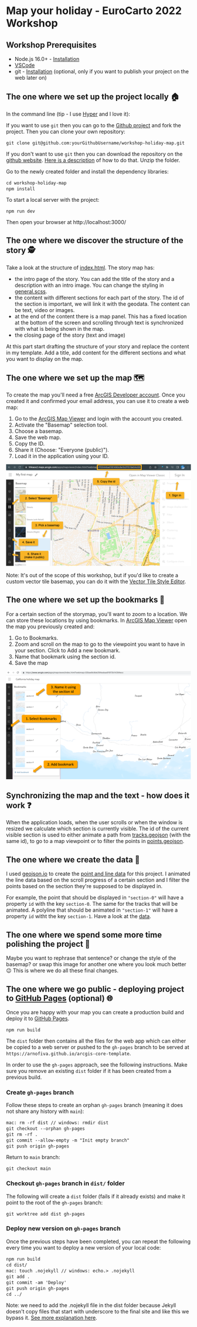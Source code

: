 # Map your holiday - EuroCarto 2022 Workshop

## Workshop Prerequisites

- Node.js 16.0+ - [Installation](https://nodejs.org/en/)
- [VSCode](https://code.visualstudio.com/)
- git - [Installation](https://git-scm.com/book/en/v2/Getting-Started-Installing-Git) (optional, only if you want to publish your project on the web later on)

## The one where we set up the project locally 🏠

In the command line (tip - I use [Hyper](https://hyper.is/) and I love it):

If you want to use `git` then you can go to the [Github project](https://github.com/RalucaNicola/workshop-holiday-map) and fork the project. Then you can clone your own repository:

```
git clone git@github.com:yourGithubUsername/workshop-holiday-map.git
```

If you don't want to use `git` then you can download the repository on the [github website](https://github.com/RalucaNicola/workshop-holiday-map). [Here is a description](https://sites.northwestern.edu/researchcomputing/resources/downloading-from-github/) of how to do that. Unzip the folder.

Go to the newly created folder and install the dependency libraries:

```
cd workshop-holiday-map
npm install
```

To start a local server with the project:

```
npm run dev
```

Then open your browser at http://localhost:3000/

## The one where we discover the structure of the story 🕵️

Take a look at the structure of [index.html](./index.html). The story map has:

- the intro page of the story. You can add the title of the story and a description with an intro image. You can change the styling in [general.scss](./src/general.scss).
- the content with different sections for each part of the story. The id of the section is important, we will link it with the geodata. The content can be text, video or images.
- at the end of the content there is a map panel. This has a fixed location at the bottom of the screen and scrolling through text is synchronized with what is being shown in the map.
- the closing page of the story (text and image)

At this part start drafting the structure of your story and replace the content in my template. Add a title, add content for the different sections and what you want to display on the map.

## The one where we set up the map 🗺️

To create the map you'll need a free [ArcGIS Developer account](https://developers.arcgis.com/sign-up). Once you created it and confirmed your email address, you can use it to create a web map:

1. Go to the [ArcGIS Map Viewer](https://www.arcgis.com/apps/mapviewer/index.html) and login with the account you created.
1. Activate the "Basemap" selection tool.
1. Choose a basemap.
1. Save the web map.
1. Copy the ID.
1. Share it (Choose: "Everyone (public)").
1. Load it in the application using your ID.

![Steps to create a web map](./public/assets/steps-to-create-a-webmap.png)

Note: It's out of the scope of this workshop, but if you'd like to create a custom vector tile basemap, you can do it with the [Vector Tile Style Editor](https://developers.arcgis.com/vector-tile-style-editor/).

## The one where we set up the bookmarks 📖

For a certain section of the storymap, you'll want to zoom to a location. We can store these locations by using bookmarks. In [ArcGIS Map Viewer](https://www.arcgis.com/apps/mapviewer/index.html) open the map you previously created and:

1. Go to Bookmarks.
1. Zoom and scroll on the map to go to the viewpoint you want to have in your section. Click to Add a new bookmark.
1. Name that bookmark using the section id.
1. Save the map

![Steps to create a web map](./public/assets/steps-to-create-bookmarks.png)

## Synchronizing the map and the text - how does it work ❓

When the application loads, when the user scrolls or when the window is resized we calculate which section is currently visible. The id of the current visible section is used to either animate a path from [tracks.geojson](./public/data/tracks.geojson) (with the same id), to go to a map viewpoint or to filter the points in [points.geojson](./public/data/points.geojson).

## The one where we create the data 💾

I used [geojson.io](https://geojson.io/) to create the [point and line data](./public/data/) for this project. I animated the line data based on the scroll progress of a certain section and I filter the points based on the section they're supposed to be displayed in.

For example, the point that should be displayed in `"section-0"` will have a property `id` with the key `section-0`. The same for the tracks that will be animated. A polyline that should be animated in `"section-1"` will have a property `id` witht the key `section-1`. Have a look at the [data](./public/data/).

## The one where we spend some more time polishing the project 💅

Maybe you want to rephrase that sentence? or change the style of the basemap? or swap this image for another one where you look much better 😉
This is where we do all these final changes.

## The one where we go public - deploying project to [GitHub Pages](https://pages.github.com/) (optional) 🌐

Once you are happy with your map you can create a production build and deploy it to [GitHub Pages](https://pages.github.com/).

```
npm run build
```

The `dist` folder then contains all the files for the web app which can either be copied to a web server or pushed to the `gh-pages` branch to be served at `https://arnofiva.github.io/arcgis-core-template`.

In order to use the `gh-pages` approach, see the following instructions. Make sure you remove an existing `dist` folder if it has been created from a previous build.

### Create `gh-pages` branch

Follow these steps to create an orphan `gh-pages` branch (meaning it does not share any history with `main`):

```
mac: rm -rf dist // windows: rmdir dist
git checkout --orphan gh-pages
git rm -rf .
git commit --allow-empty -m "Init empty branch"
git push origin gh-pages
```

Return to `main` branch:

```
git checkout main
```

### Checkout `gh-pages` branch in `dist/` folder

The following will create a `dist` folder (fails if it already exists) and make it point to the root of the `gh-pages` branch:

```
git worktree add dist gh-pages
```

### Deploy new version on `gh-pages` branch

Once the previous steps have been completed, you can repeat the following every time you want to deploy a new version of your local code:

```
npm run build
cd dist/
mac: touch .nojekyll // windows: echo.> .nojekyll
git add .
git commit -am 'Deploy'
git push origin gh-pages
cd ../
```

Note: we need to add the .nojekyll file in the dist folder because Jekyll doesn't copy files that start with underscore to the final site and like this we bypass it.
[See more explanation here](https://github.blog/2009-12-29-bypassing-jekyll-on-github-pages/).
